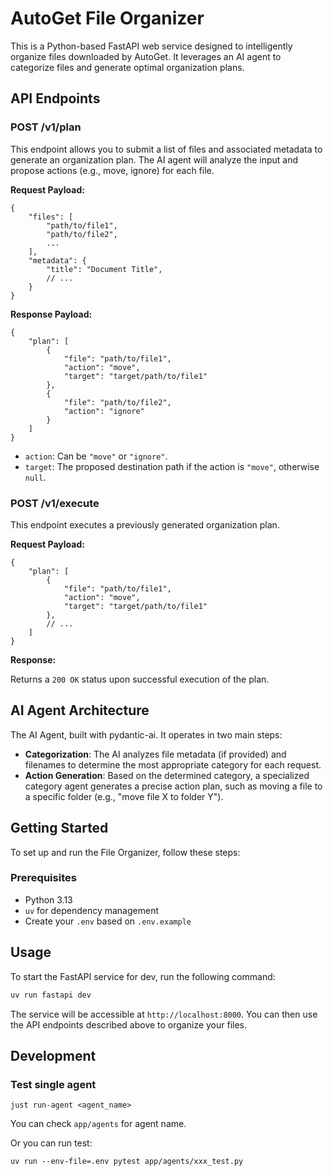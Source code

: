 # AutoGet File Organizer

This is a Python-based FastAPI web service designed to intelligently organize files downloaded by AutoGet. It leverages an AI agent to categorize files and generate optimal organization plans.

## API Endpoints

### POST /v1/plan

This endpoint allows you to submit a list of files and associated metadata to generate an organization plan. The AI agent will analyze the input and propose actions (e.g., move, ignore) for each file.

**Request Payload:**

```json5
{
    "files": [
        "path/to/file1",
        "path/to/file2",
        ...
    ],
    "metadata": {
        "title": "Document Title",
        // ...
    }
}
```

**Response Payload:**

```json5
{
    "plan": [
        {
            "file": "path/to/file1",
            "action": "move",
            "target": "target/path/to/file1"
        },
        {
            "file": "path/to/file2",
            "action": "ignore"
        }
    ]
}
```
*   `action`: Can be `"move"` or `"ignore"`.
*   `target`: The proposed destination path if the action is `"move"`, otherwise `null`.

### POST /v1/execute

This endpoint executes a previously generated organization plan.

**Request Payload:**

```json5
{
    "plan": [
        {
            "file": "path/to/file1",
            "action": "move",
            "target": "target/path/to/file1"
        },
        // ...
    ]
}
```

**Response:**

Returns a `200 OK` status upon successful execution of the plan.

## AI Agent Architecture

The AI Agent, built with pydantic-ai. It operates in two main steps:

-   **Categorization**: The AI analyzes file metadata (if provided) and filenames to determine the most appropriate category for each request.
-   **Action Generation**: Based on the determined category, a specialized category agent generates a precise action plan, such as moving a file to a specific folder (e.g., "move file X to folder Y").

## Getting Started

To set up and run the File Organizer, follow these steps:

### Prerequisites

*   Python 3.13
*   `uv` for dependency management
*   Create your `.env` based on `.env.example`

## Usage

To start the FastAPI service for dev, run the following command:

```bash
uv run fastapi dev
```

The service will be accessible at `http://localhost:8000`. You can then use the API endpoints described above to organize your files.

## Development

### Test single agent

```
just run-agent <agent_name>
```

You can check `app/agents` for agent name.

Or you can run test:

```
uv run --env-file=.env pytest app/agents/xxx_test.py
```
